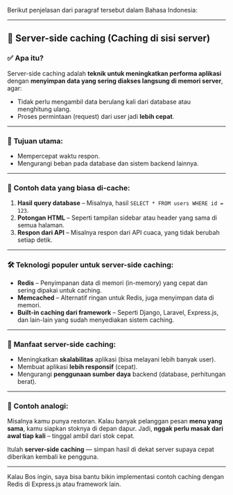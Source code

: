 Berikut penjelasan dari paragraf tersebut dalam Bahasa Indonesia:

---

## 🔧 **Server-side caching** (Caching di sisi server)

### ✅ **Apa itu?**

Server-side caching adalah **teknik untuk meningkatkan performa aplikasi** dengan **menyimpan data yang sering diakses langsung di memori server**, agar:

* Tidak perlu mengambil data berulang kali dari database atau menghitung ulang.
* Proses permintaan (request) dari user jadi **lebih cepat**.

---

### 📌 **Tujuan utama:**

* Mempercepat waktu respon.
* Mengurangi beban pada database dan sistem backend lainnya.

---

### 🎯 **Contoh data yang biasa di-cache:**

1. **Hasil query database** – Misalnya, hasil `SELECT * FROM users WHERE id = 123`.
2. **Potongan HTML** – Seperti tampilan sidebar atau header yang sama di semua halaman.
3. **Respon dari API** – Misalnya respon dari API cuaca, yang tidak berubah setiap detik.

---

### 🛠️ **Teknologi populer untuk server-side caching:**

* **Redis** – Penyimpanan data di memori (in-memory) yang cepat dan sering dipakai untuk caching.
* **Memcached** – Alternatif ringan untuk Redis, juga menyimpan data di memori.
* **Built-in caching dari framework** – Seperti Django, Laravel, Express.js, dan lain-lain yang sudah menyediakan sistem caching.

---

### 🚀 **Manfaat server-side caching:**

* Meningkatkan **skalabilitas** aplikasi (bisa melayani lebih banyak user).
* Membuat aplikasi **lebih responsif** (cepat).
* Mengurangi **penggunaan sumber daya** backend (database, perhitungan berat).

---

### 🧠 Contoh analogi:

Misalnya kamu punya restoran.
Kalau banyak pelanggan pesan **menu yang sama**, kamu siapkan stoknya di depan dapur.
Jadi, **nggak perlu masak dari awal tiap kali** – tinggal ambil dari stok cepat.

Itulah **server-side caching** — simpan hasil di dekat server supaya cepat diberikan kembali ke pengguna.

---

Kalau Bos ingin, saya bisa bantu bikin implementasi contoh caching dengan Redis di Express.js atau framework lain.
